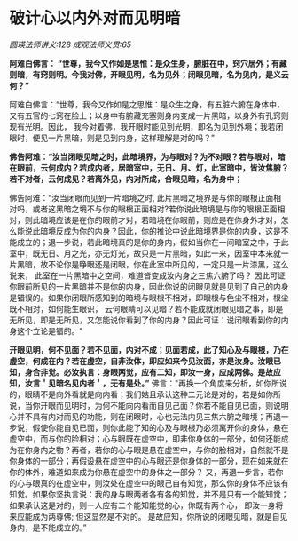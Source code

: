 # 破计心以内外对而见明暗
_圆瑛法师讲义:128 成观法师义贯:65_

**阿难白佛言： “世尊，我今又作如是思惟：是众生身，腑脏在中，窍穴居外；有藏则暗，有窍则明。今我对佛，开眼见明，名为见外；闭眼见暗，名为见内，是义云何？”**

阿难白佛言：“世尊，我今又作如是之思惟：是众生之身，有五脏六腑在身体中，又有五官的七窍在脸上；以身中有腑藏充塞则身内变成一片黑暗，以身外有孔窍则现有光明。因此， 我今对着佛，我开眼时能见到光明，即名为见到外境；我若闭眼时，便见一片黑暗，则是见到内身，这样理解是对的吗？”

**佛告阿难：“汝当闭眼见暗之时，此暗境界，为与眼对？为不对眼？若与眼对，暗在眼前，云何成内？若成内者，居暗室中，无日、月、灯，此室暗中，皆汝焦腑？若不对者，云何成见？若离外见，内对所成，合眼见暗，名为身中；**

佛告阿难：“汝当闭眼而见到一片暗境之时, 此片黑暗之境界是与你的眼根正面相对吗，或者这黑暗之境不与你的眼根正面相对?若你说此暗境是与你的眼根正面相对，则此暗境应该是在你的眼前才对，若暗境在你眼前，则应是在你身外才对，怎么能说此暗境反成为你的内身？因此，你的推论中说此暗境界是你的内身，这是不能成立的；退一步说，若此暗境真的是你的身内，假如当你在一间暗室之中，于此室中，既无日、月之光，亦无灯光，故只是一片黑暗，如此一来，因室中本来就一片黑暗，故不论你是睁眼还是闭眼，你在此室中所见的，一定只是一片漆黑，这么说来， 此室在一片黑暗中之空间，难道皆变成汝内身之三焦六腑了吗？ 因此可证你眼前所见的一片黑暗并不是你的内身，因此你说的闭眼见就是见到了自己的内身是错误的。如果你闭眼所感知到的暗境与眼根不相对，即眼根与色尘不相对，根尘既不相对，如何能生眼识， 云何眼睛可以见暗？若不能成就闭眼见暗之事，即是无所见，即是无所见，又怎能说你看到了你的内身？因此可证：说闭眼看到你的内身这个立论是错的。"

**开眼见明，何不见面？若不见面，内对不成；见面若成，此了知心及与眼根，乃在虚空，何成在内？若在虚空，自非汝体，即应如来今见汝面，亦是汝身。汝眼已知，身合非觉。必汝执言：身眼两觉，应有二知，即汝一身，应成两佛。是故应知，汝言＇见暗名见内者＇，无有是处。”**
佛言："再换一个角度来分析，如你所说的，眼睛不是向外看就是向内看；我们姑且承认这种二元论是对的，若是如你所说，当你开眼而见明时，为何不能向内看而自见己面？你若不能自见已面，则说明心并不具有内对而见的功能，则在闭眼时，心也无法内见三焦六腑之暗境；再退一步说，假使你能自见已面，则你此能了知的心及与眼根乃必须离开你的身体，悬在虚空中，而与你的脸相对；心与眼既在虚空中，即非你身体的一部分，如何还能成为在你身内之物？再者，若你的心与眼是悬在虚空中，与你的脸相对，自然就不是你身体的一部分；再假设悬在虚空中的心与眼还是你身体的一部分，现在如来就在你的体外，难道如来成为你悬在虚空中的身体之一部分？ 又，再退一步言，若你的心与眼真的在虚空中，则汝处在虚空中的眼己自有知觉，那么你的身体不应该有知觉。如果你坚执言说：我的身与眼两者各有各的知觉，并不是只有一个能知觉；如果承认这是对的，则一人应有二个能知能觉的心，你既有两个心， 即汝一身将来应能成为两尊佛; 但这显然是不对的。 是故应知，你所说的闭眼见暗，就是自见身内，是不能成立的。”




